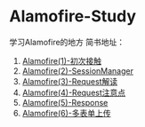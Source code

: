 # Alamofire-Study
学习Alamofire的地方
简书地址：
1. [Alamofire(1)-初次接触](https://www.jianshu.com/p/de96796ecac6)
2. [Alamofire(2)-SessionManager](https://www.jianshu.com/p/47d15bedd68b)
3. [Alamofire(3)-Request解读](https://www.jianshu.com/p/fb22f4a01f7c)
4. [Alamofire(4)-Request注意点](https://www.jianshu.com/p/facd0e668826)
5. [Alamofire(5)-Response](https://www.jianshu.com/p/b04a3652f369)
6. [Alamofire(6)-多表单上传](https://www.jianshu.com/p/1a52b95bec69)
